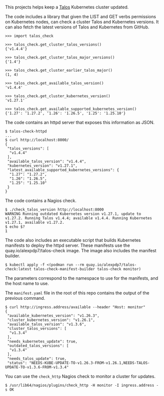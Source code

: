 This projects helps keep a [Talos](https://www.talos.dev/) Kubernetes cluster updated.

The code includes a library that given the LIST and GET verbs permissions on Kubernetes nodes, can check a cluster Talos and Kubernetes versions.
It can also fetch the latest versions of Talos and Kubernetes from GitHub.

```
>>> import talos_check

>>> talos_check.get_cluster_talos_versions()
{'v1.4.4'}

>>> talos_check.get_cluster_talos_major_versions()
{'1.4'}

>>> talos_check.get_cluster_earlier_talos_major()
(1, 4)

>>> talos_check.get_available_talos_version()
'v1.4.4'

>>> talos_check.get_cluster_kubernetes_version()
'v1.27.1'

>>> talos_check.get_available_supported_kubernetes_version()
{'1.27': '1.27.2', '1.26': '1.26.5', '1.25': '1.25.10'}
```

The code contains an httpd server that exposes this information as JSON.

```
$ talos-check-httpd
...
$ curl http://localhost:8000/
{
 "talos_versions": [
  "v1.4.4"
 ],
 "available_talos_version": "v1.4.4",
 "kubernetes_version": "v1.27.1",
 "latest_available_supported_kubernetes_versions": {
  "1.27": "1.27.2",
  "1.26": "1.26.5",
  "1.25": "1.25.10"
 }
}
```

The code contains a Nagios check.

```
$ ./check_talos_version http://localhost:8000
WARNING Running outdated Kubernetes version v1.27.1, update to v1.27.2. Running Talos v1.4.4; available v1.4.4. Running Kubernetes v1.27.1, available v1.27.2.
$ echo $?
1
```

The code also includes an executable script that builds Kubernetes manifests to deploy the httpd server.
These manifests use the quay.io/alexpdp7/talos-check image.
The image also includes the manifest builder.

```
$ kubectl apply -f <(podman run --rm quay.io/alexpdp7/talos-check:latest talos-check-manifest-builder talos-check monitor)
```

The parameters correspond to the namespace to use for the manifests, and the host name to use.

The `manifest.yaml` file in the root of this repo contains the output of the previous command.

```
$ curl http://ingress.address/available --header "Host: monitor"
{
 "available_kubernetes_version": "v1.26.3",
 "cluster_kubernetes_version": "v1.26.1",
 "available_talos_version": "v1.3.6",
 "cluster_talos_versions": [
  "v1.3.4"
 ],
 "needs_kubernetes_update": true,
 "outdated_talos_versions": [
  "v1.3.4"
 ],
 "needs_talos_update": true,
 "status": "NEEDS-KUBE-UPDATE-TO-v1.26.3-FROM-v1.26.1,NEEDS-TALOS-UPDATE-TO-v1.3.6-FROM-v1.3.4"
```

You can use the `check_http` Nagios check to monitor a cluster for updates.

```
$ /usr/lib64/nagios/plugins/check_http -H monitor -I ingress.address -s OK
```
